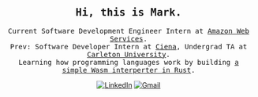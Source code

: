 <div align="center">
  <h2><samp> Hi, this is Mark. </samp></h2>
  <p><samp>
    Current Software Development Engineer Intern at <a href="https://aws.amazon.com/">Amazon Web Services</a>.
    </br>
    Prev: Software Developer Intern at <a href="https://www.ciena.com/">Ciena</a>, Undergrad TA at <a href="https://carleton.ca/">Carleton University</a>.
    </br>
    Learning how programming languages work by building <a href="https://github.com/InvalidPathException/wagmi">a simple Wasm interperter in Rust</a>.
    </br>
  </p></samp>
  
  [![LinkedIn](https://img.shields.io/badge/LinkedIn-0077B5?style=for-the-badge&logo=linkedin&logoColor=white)](https://ca.linkedin.com/in/m-z-ding)
  [![Gmail](https://img.shields.io/badge/Gmail-D14836?style=for-the-badge&logo=gmail&logoColor=white)](mailto:InvalidPathException@gmail.com)
  </br>
</div>
